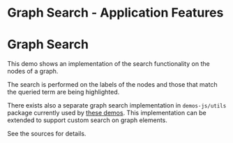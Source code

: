 <!--
 //////////////////////////////////////////////////////////////////////////////
 // @license
 // This file is part of yFiles for HTML 2.6.0.4.
 // Use is subject to license terms.
 //
 // Copyright (c) 2000-2024 by yWorks GmbH, Vor dem Kreuzberg 28,
 // 72070 Tuebingen, Germany. All rights reserved.
 //
 //////////////////////////////////////////////////////////////////////////////
-->
# Graph Search - Application Features

# Graph Search

This demo shows an implementation of the search functionality on the nodes of a graph.

The search is performed on the labels of the nodes and those that match the queried term are being highlighted.

There exists also a separate graph search implementation in `demos-js/utils` package currently used by [these demos](../../README.html#search). This implementation can be extended to support custom search on graph elements.

See the sources for details.
